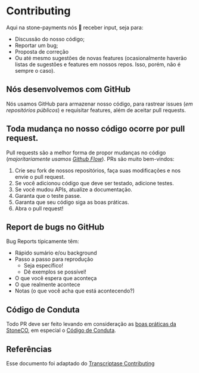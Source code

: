 # Contributing

Aqui na stone-payments nós :green_heart: receber input, seja para:

- Discussão do nosso código; 
- Reportar um bug; 
- Proposta de correção 
- Ou até mesmo sugestões de novas features (ocasionalmente haverão listas de sugestões e features em nossos repos. Isso, porém, não é sempre o caso).

## Nós desenvolvemos com GitHub

Nós usamos GitHub para armazenar nosso código, para rastrear issues (_em repositórios públicos_) e requisitar features, além de aceitar pull requests.

## Toda mudança no nosso código ocorre por pull request. 

Pull requests são a melhor forma de propor mudanças no código (_majoritariamente usamos [Github Flow](https://guides.github.com/introduction/flow/index.html)_). PRs são muito bem-vindos:

1. Crie seu fork de nossos repositórios, faça suas modificações e nos envie o pull request.
2. Se você adicionou código que deve ser testado, adicione testes.
3. Se você mudou APIs, atualize a documentação.
4. Garanta que o teste passe.
5. Garanta que seu código siga as boas práticas.
6. Abra o pull request!

## Report de bugs no GitHub

Bug Reports tipicamente têm:

- Rápido sumário e/ou background
- Passo a passo para reprodução
  - Seja específico!
  - Dê exemplos se possível!
- O que você espera que aconteça
- O que realmente acontece
- Notas (o que você acha que está acontecendo?)

## Código de Conduta

Todo PR deve ser feito levando em consideração as [boas práticas da StoneCO](./README.md), em especial o [Código de Conduta](./CODE_OF_CONDUCT.md).

## Referências

Esse documento foi adaptado do [Transcriptase Contributing](https://gist.github.com/briandk/3d2e8b3ec8daf5a27a62)